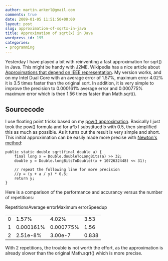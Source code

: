 ```yaml
---
author: martin.ankerl@gmail.com
comments: true
date: 2009-01-05 11:51:50+00:00
layout: post
slug: approximation-of-sqrtx-in-java
title: Approximation of sqrt(x) in Java
wordpress_id: 195
categories:
- programming
---
```


Yesterday I have played a bit with reinventing a fast approximation for sqrt() in Java. This might be handy with J2ME. Wikipedia has a nice article about [Approximations that depend on IEEE representation](http://en.wikipedia.org/wiki/Methods_of_computing_square_roots#Approximations_that_depend_on_IEEE_representation).  My version works, and on my Intel Dual Core with an average error of 1.57%, maximum error 4.02% it is 3.5 times faster than the original sqrt. In addition, it is very simple to improve the precision to 0.000161% average error and 0.000775% maximum error which is then 1.56 times faster than Math.sqrt().



## Sourcecode


I use floating point tricks based on my [pow() approximation](http://martin.ankerl.com/2007/10/04/optimized-pow-approximation-for-java-and-c-c/). Basically I just took the pow() formula and for a^b I substitued b with 0.5, then simplified this as much as possible. As it turns out the result is very simple and short. This initial approximation can be easily made more precise with [Newton's method](http://en.wikipedia.org/wiki/Newton%27s_method):


    
    public static double sqrt(final double a) {
        final long x = Double.doubleToLongBits(a) >> 32;
        double y = Double.longBitsToDouble((x + 1072632448) << 31);
    
        // repeat the following line for more precision
        //y = (y + a / y) * 0.5;
        return y;
    }



Here is a comparison of the performance and accurancy versus the number of repetitions:

<table width="100%" >
<tr >RepetitionsAverage  
errorMaximum  
errorSpeedup</tr>
<tr >
<td >0
</td>
<td >1.57%
</td>
<td >4.02%
</td>
<td >3.53
</td></tr>
<tr >
<td >1
</td>
<td >0.000161%
</td>
<td >0.000775%
</td>
<td >1.56
</td></tr>
<tr >
<td >2
</td>
<td >2.51e-8%
</td>
<td >3.00e-7
</td>
<td >0.838
</td></tr>
</table>

With 2 repetitions, the trouble is not worth the effort, as the approximation is already slower than the original Math.sqrt() which is more precise.
